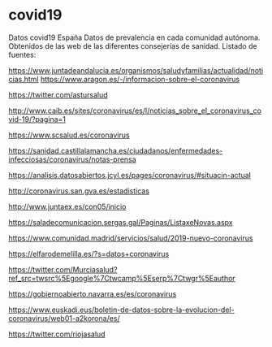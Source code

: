 # covid19
Datos covid19 España
Datos de prevalencia en cada comunidad autónoma.
Obtenidos de las web de las diferentes consejerías de sanidad.
Listado de fuentes:

https://www.juntadeandalucia.es/organismos/saludyfamilias/actualidad/noticias.html
https://www.aragon.es/-/informacion-sobre-el-coronavirus

https://twitter.com/astursalud

http://www.caib.es/sites/coronavirus/es/l/noticias_sobre_el_coronavirus_covid-19/?pagina=1

https://www.scsalud.es/coronavirus

https://sanidad.castillalamancha.es/ciudadanos/enfermedades-infecciosas/coronavirus/notas-prensa

https://analisis.datosabiertos.jcyl.es/pages/coronavirus/#situacin-actual

http://coronavirus.san.gva.es/estadisticas

http://www.juntaex.es/con05/inicio

https://saladecomunicacion.sergas.gal/Paginas/ListaxeNovas.aspx

https://www.comunidad.madrid/servicios/salud/2019-nuevo-coronavirus

https://elfarodemelilla.es/?s=datos+coronavirus

https://twitter.com/Murciasalud?ref_src=twsrc%5Egoogle%7Ctwcamp%5Eserp%7Ctwgr%5Eauthor

https://gobiernoabierto.navarra.es/es/coronavirus

https://www.euskadi.eus/boletin-de-datos-sobre-la-evolucion-del-coronavirus/web01-a2korona/es/

https://twitter.com/riojasalud
